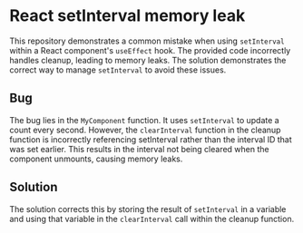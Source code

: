 # React setInterval memory leak
This repository demonstrates a common mistake when using `setInterval` within a React component's `useEffect` hook. The provided code incorrectly handles cleanup, leading to memory leaks.  The solution demonstrates the correct way to manage `setInterval` to avoid these issues.

## Bug
The bug lies in the `MyComponent` function. It uses `setInterval` to update a count every second. However, the `clearInterval` function in the cleanup function is incorrectly referencing setInterval rather than the interval ID that was set earlier. This results in the interval not being cleared when the component unmounts, causing memory leaks.

## Solution
The solution corrects this by storing the result of `setInterval` in a variable and using that variable in the `clearInterval` call within the cleanup function.